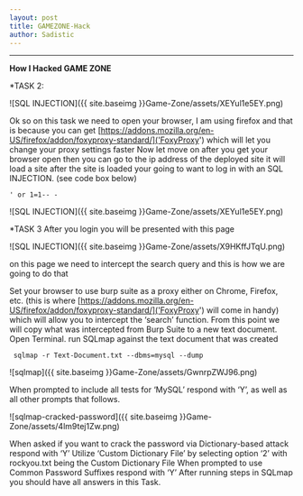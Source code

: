 ```yaml
---
layout: post
title: GAMEZONE-Hack
author: Sadistic
---
```


---

**How I Hacked GAME ZONE**

*TASK 2:

![SQL INJECTION]({{ site.baseimg }}Game-Zone/assets/XEYul1e5EY.png)

Ok so on this task we need to open your browser, I am using firefox and that is because you can get [https://addons.mozilla.org/en-US/firefox/addon/foxyproxy-standard/]('FoxyProxy') which will let you change your proxy settings faster
Now let move on after you get your browser open then you can go to the ip address of the deployed site it will load a site after the site is loaded your going to want to log in with an SQL INJECTION. (see code box below)

~~~
' or 1=1-- -
~~~

![SQL INJECTION]({{ site.baseimg }}Game-Zone/assets/XEYul1e5EY.png)

*TASK 3
After you login you will be presented with this page

![SQL INJECTION]({{ site.baseimg }}Game-Zone/assets/X9HKffJTqU.png)

on this page we need to intercept the search query and this is how we are going to do that

Set your browser to use burp suite as a proxy either on Chrome, Firefox, etc. (this is where [https://addons.mozilla.org/en-US/firefox/addon/foxyproxy-standard/]('FoxyProxy') will come in handy) which will allow you to intercept the ‘search’ function. From this point we will copy what was intercepted from Burp Suite to a new text document.
Open Terminal. run SQLmap against the text document that was created

~~~
 sqlmap -r Text-Document.txt --dbms=mysql --dump
~~~

![sqlmap]({{ site.baseimg }}Game-Zone/assets/GwnrpZWJ96.png)

When prompted to include all tests for ‘MySQL’ respond with ‘Y’, as well as all other prompts that follows.

![sqlmap-cracked-password]({{ site.baseimg }}Game-Zone/assets/4lm9tej1Zw.png)

When asked if you want to crack the password via Dictionary-based attack respond with ‘Y’
Utilize ‘Custom Dictionary File’ by selecting option ‘2’ with rockyou.txt being the Custom Dictionary File
When prompted to use Common Password Suffixes respond with ‘Y’
After running steps in SQLmap you should have all answers in this Task.
